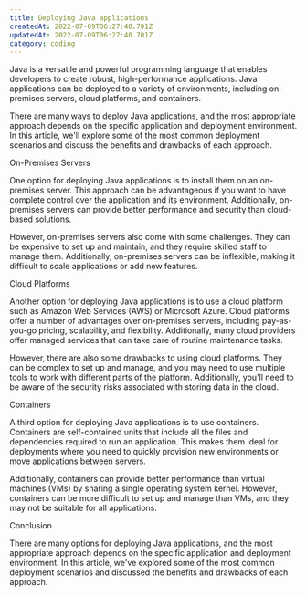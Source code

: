```yaml
---
title: Deploying Java applications
createdAt: 2022-07-09T06:27:40.701Z
updatedAt: 2022-07-09T06:27:40.701Z
category: coding
---
```


Java is a versatile and powerful programming language that enables developers to create robust, high-performance applications. Java applications can be deployed to a variety of environments, including on-premises servers, cloud platforms, and containers.

There are many ways to deploy Java applications, and the most appropriate approach depends on the specific application and deployment environment. In this article, we'll explore some of the most common deployment scenarios and discuss the benefits and drawbacks of each approach.

On-Premises Servers

One option for deploying Java applications is to install them on an on-premises server. This approach can be advantageous if you want to have complete control over the application and its environment. Additionally, on-premises servers can provide better performance and security than cloud-based solutions.

However, on-premises servers also come with some challenges. They can be expensive to set up and maintain, and they require skilled staff to manage them. Additionally, on-premises servers can be inflexible, making it difficult to scale applications or add new features.

Cloud Platforms

Another option for deploying Java applications is to use a cloud platform such as Amazon Web Services (AWS) or Microsoft Azure. Cloud platforms offer a number of advantages over on-premises servers, including pay-as-you-go pricing, scalability, and flexibility. Additionally, many cloud providers offer managed services that can take care of routine maintenance tasks.

However, there are also some drawbacks to using cloud platforms. They can be complex to set up and manage, and you may need to use multiple tools to work with different parts of the platform. Additionally, you'll need to be aware of the security risks associated with storing data in the cloud.

Containers

A third option for deploying Java applications is to use containers. Containers are self-contained units that include all the files and dependencies required to run an application. This makes them ideal for deployments where you need to quickly provision new environments or move applications between servers.

Additionally, containers can provide better performance than virtual machines (VMs) by sharing a single operating system kernel. However, containers can be more difficult to set up and manage than VMs, and they may not be suitable for all applications.

Conclusion

There are many options for deploying Java applications, and the most appropriate approach depends on the specific application and deployment environment. In this article, we've explored some of the most common deployment scenarios and discussed the benefits and drawbacks of each approach.
